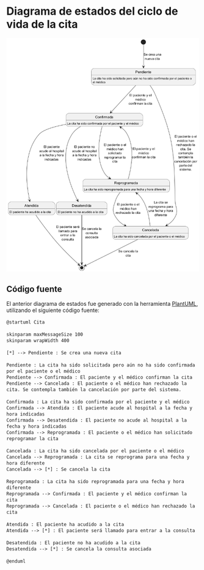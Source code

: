 # Diagrama de estados del ciclo de vida de la cita

![Diagrama de estados del ciclo de vida de la cita](./Cita.png)

## Código fuente
El anterior diagrama de estados fue generado con la herramienta [PlantUML](https://plantuml.com/), utilizando el siguiente código fuente:

```
@startuml Cita

skinparam maxMessageSize 100
skinparam wrapWidth 400

[*] --> Pendiente : Se crea una nueva cita

Pendiente : La cita ha sido solicitada pero aún no ha sido confirmada por el paciente o el médico
Pendiente --> Confirmada : El paciente y el médico confirman la cita
Pendiente --> Cancelada : El paciente o el médico han rechazado la cita. Se contempla también la cancelación por parte del sistema.

Confirmada : La cita ha sido confirmada por el paciente y el médico
Confirmada --> Atendida : El paciente acude al hospital a la fecha y hora indicadas
Confirmada --> Desatendida : El paciente no acude al hospital a la fecha y hora indicadas
Confirmada --> Reprogramada : El paciente o el médico han solicitado reprogramar la cita

Cancelada : La cita ha sido cancelada por el paciente o el médico
Cancelada --> Reprogramada : La cita se reprograma para una fecha y hora diferente
Cancelada --> [*] : Se cancela la cita

Reprogramada : La cita ha sido reprogramada para una fecha y hora diferente
Reprogramada --> Confirmada : El paciente y el médico confirman la cita
Reprogramada --> Cancelada : El paciente o el médico han rechazado la cita

Atendida : El paciente ha acudido a la cita
Atendida --> [*] : El paciente será llamado para entrar a la consulta

Desatendida : El paciente no ha acudido a la cita
Desatendida --> [*] : Se cancela la consulta asociada

@enduml
```
